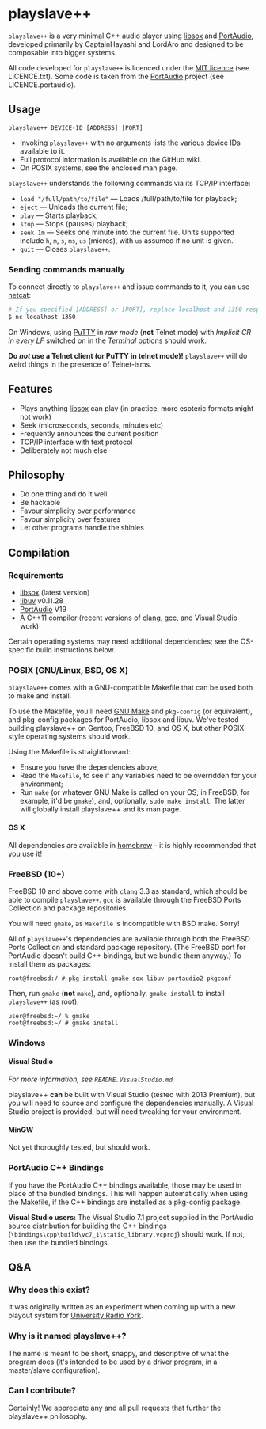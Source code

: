 # playslave++

`playslave++` is a very minimal C++ audio player using [libsox][] and
[PortAudio][], developed primarily by CaptainHayashi and LordAro and designed
to be composable into bigger systems.

All code developed for `playslave++` is licenced under the [MIT licence][]
(see LICENCE.txt).  Some code is taken from the [PortAudio][] project
(see LICENCE.portaudio).

## Usage

`playslave++ DEVICE-ID [ADDRESS] [PORT]`

* Invoking `playslave++` with no arguments lists the various device IDs
  available to it.
* Full protocol information is available on the GitHub wiki.
* On POSIX systems, see the enclosed man page.

`playslave++` understands the following commands via its TCP/IP interface:

* `load "/full/path/to/file"` — Loads /full/path/to/file for playback;
* `eject` — Unloads the current file;
* `play` — Starts playback;
* `stop` — Stops (pauses) playback;
* `seek 1m` — Seeks one minute into the current file.  Units supported include
  `h`, `m`, `s`, `ms`, `us` (micros), with `us` assumed if no unit is given.
* `quit` — Closes `playslave++`.

### Sending commands manually

To connect directly to `playslave++` and issue commands to it, you can use
[netcat][]:

```sh
# If you specified [ADDRESS] or [PORT], replace localhost and 1350 respectively.
$ nc localhost 1350
```

On Windows, using [PuTTY][] in _raw mode_ (__not__ Telnet mode)
with _Implicit CR in every LF_ switched on in the _Terminal_ options should
work.

__Do _not_ use a Telnet client (or PuTTY in telnet mode)!__  `playslave++` will
do weird things in the presence of Telnet-isms.

## Features

* Plays anything [libsox][] can play (in practice, more esoteric formats might
  not work)
* Seek (microseconds, seconds, minutes etc)
* Frequently announces the current position
* TCP/IP interface with text protocol
* Deliberately not much else

## Philosophy

* Do one thing and do it well
* Be hackable
* Favour simplicity over performance
* Favour simplicity over features
* Let other programs handle the shinies

## Compilation

### Requirements

* [libsox][] (latest version)
* [libuv][] v0.11.28
* [PortAudio][] V19
* A C++11 compiler (recent versions of [clang][], [gcc][], and Visual Studio
  work)

Certain operating systems may need additional dependencies; see the OS-specific
build instructions below.

### POSIX (GNU/Linux, BSD, OS X)

`playslave++` comes with a GNU-compatible Makefile that can be used both to
make and install.

To use the Makefile, you'll need [GNU Make][] and `pkg-config` (or equivalent),
and pkg-config packages for PortAudio, libsox and libuv.  We've tested building
playslave++ on Gentoo, FreeBSD 10, and OS X, but other POSIX-style operating
systems should work.

Using the Makefile is straightforward:

* Ensure you have the dependencies above;
* Read the `Makefile`, to see if any variables need to be overridden for your
  environment;
* Run `make` (or whatever GNU Make is called on your OS; in FreeBSD, for
  example, it'd be `gmake`), and, optionally, `sudo make install`.
  The latter will globally install playslave++ and its man page.

#### OS X

All dependencies are available in [homebrew][] - it is highly recommended that
you use it!

### FreeBSD (10+)

FreeBSD 10 and above come with `clang` 3.3 as standard, which should be able to
compile `playslave++`.  `gcc` is available through the FreeBSD Ports Collection
and package repositories.

You will need `gmake`, as `Makefile` is incompatible with BSD make.  Sorry!

All of `playslave++`'s dependencies are available through both the FreeBSD
Ports Collection and standard package repository.  (The FreeBSD port for
PortAudio doesn't build C++ bindings, but we bundle them anyway.)  To install
them as packages:

```
root@freebsd:/ # pkg install gmake sox libuv portaudio2 pkgconf
```

Then, run `gmake` (__not__ `make`), and, optionally, `gmake install` to install
`playslave++` (as root):

```
user@freebsd:~/ % gmake
root@freebsd:~/ # gmake install
```

### Windows

#### Visual Studio

_For more information, see `README.VisualStudio.md`._

playslave++ **can** be built with Visual Studio (tested with 2013 Premium), but
you will need to source and configure the dependencies manually.  A Visual
Studio project is provided, but will need tweaking for your environment.

#### MinGW

Not yet thoroughly tested, but should work.

### PortAudio C++ Bindings

If you have the PortAudio C++ bindings available, those may be used in place of
the bundled bindings.  This will happen automatically when using the Makefile,
if the C++ bindings are installed as a pkg-config package.

__Visual Studio users:__ The Visual Studio 7.1 project supplied in the
PortAudio source distribution for building the C++ bindings
(`\bindings\cpp\build\vc7_1\static_library.vcproj`) should work.  If not, then
use the bundled bindings.

## Q&A

### Why does this exist?

It was originally written as an experiment when coming up with a new playout
system for [University Radio York][].

### Why is it named playslave++?

The name is meant to be short, snappy, and descriptive of what the program does
(it's intended to be used by a driver program, in a master/slave
configuration).

### Can I contribute?

Certainly!  We appreciate any and all pull requests that further the
playslave++ philosophy.

[clang]:                 http://clang.llvm.org/
[gcc]:                   https://gcc.gnu.org/
[GNU Make]:              https://www.gnu.org/software/make/
[Homebrew]:              http://brew.sh
[libsox]:                http://sox.sourceforge.net/
[libuv]:                 https://github.com/joyent/libuv
[MIT licence]:           http://opensource.org/licenses/MIT
[netcat]:                http://nc110.sourceforge.net/
[PortAudio]:             http://www.portaudio.com/
[PuTTY]:                 http://www.chiark.greenend.org.uk/~sgtatham/putty/
[University Radio York]: http://ury.org.uk
